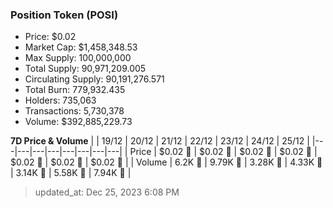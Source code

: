 
  ### Position Token (POSI)
  - Price: $0.02
  - Market Cap: $1,458,348.53
  - Max Supply: 100,000,000
  - Total Supply: 90,971,209.005
  - Circulating Supply: 90,191,276.571
  - Total Burn: 779,932.435
  - Holders: 735,063
  - Transactions: 5,730,378
  - Volume: $392,885,229.73

  **7D Price & Volume**
  | | 19&#x2F;12 | 20&#x2F;12 | 21&#x2F;12 | 22&#x2F;12 | 23&#x2F;12 | 24&#x2F;12 | 25&#x2F;12 |
  |---|---|---|---|---|---|---|---|
  | Price | $0.02 🚀 | $0.02 🔻 | $0.02 🚀 | $0.02 🔻 | $0.02 🔻 | $0.02 🔻 | $0.02 🚀 |
  | Volume | 6.2K 🔻 | 9.79K 🚀 | 3.28K 🔻 | 4.33K 🚀 | 3.14K 🔻 | 5.58K 🚀 | 7.94K 🚀 |

  > updated_at: Dec 25, 2023 6:08 PM

